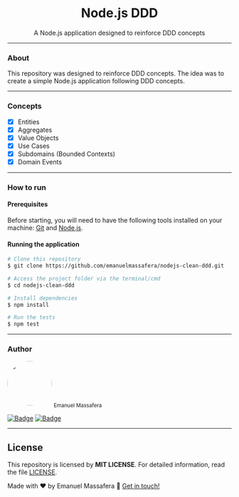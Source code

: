 <h1 align="center">Node.js DDD</h1>

<p align="center">A Node.js application designed to reinforce DDD concepts</p>

---

### About

This repository was designed to reinforce DDD concepts. The idea was to create a simple Node.js application following DDD concepts.

---

### Concepts

- [x] Entities
- [x] Aggregates
- [x] Value Objects
- [x] Use Cases
- [x] Subdomains (Bounded Contexts)
- [x] Domain Events

---

### How to run

#### Prerequisites

Before starting, you will need to have the following tools installed on your machine: [Git](https://git-scm.com/) and [Node.js](https://nodejs.org/en/).

#### Running the application

```bash
# Clone this repository
$ git clone https://github.com/emanuelmassafera/nodejs-clean-ddd.git

# Access the project folder via the terminal/cmd
$ cd nodejs-clean-ddd

# Install dependencies
$ npm install

# Run the tests
$ npm test
```

---

### Author

<img style="border-radius: 50%;" src="https://avatars1.githubusercontent.com/u/65625500?s=460&u=eb9e300de61698fc8531949a451ce2f0e9da46f9&v=4" width="100px;" alt=""/>
<sub>Emanuel Massafera</sub>

<b></b>

[![Badge](https://img.shields.io/static/v1?label=&message=Emanuel&color=blue&style=flat-square&logo=Linkedin&logoColor=white&link=https://www.linkedin.com/in/emanuelmassafera/)](https://www.linkedin.com/in/emanuelmassafera/) [![Badge](https://img.shields.io/static/v1?label=&message=emanuel301@live.com&color=0078D4&style=flat-square&logo=Microsoft-Outlook&logoColor=white&link=mailto:emanuel301@live.com)](mailto:emanuel301@live.com)

---

## License

This repository is licensed by **MIT LICENSE**. For detailed information, read the file [LICENSE](https://github.com/emanuelmassafera/nodejs-clean-ddd/blob/main/LICENSE). 

Made with ♥ by Emanuel Massafera :wave: [Get in touch!](https://www.linkedin.com/in/emanuelmassafera/)
